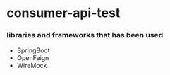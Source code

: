 # consumer-api-test

### libraries and frameworks that has been used
- SpringBoot
- OpenFeign
- WireMock
